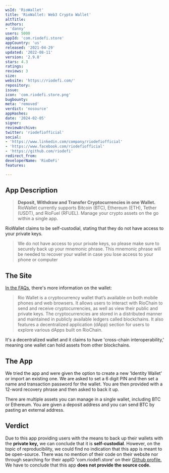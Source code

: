 ```yaml
---
wsId: 'RioWallet'
title: 'RioWallet: Web3 Crypto Wallet'
altTitle: 
authors:
- 'danny'
users: 5000
appId: 'com.riodefi.store'
appCountry: 'us'
released: '2021-04-29'
updated: '2022-08-11'
version: '2.9.8'
stars: 4.3
ratings: 
reviews: 3
size: 
website: 'https://riodefi.com/'
repository: 
issue: 
icon: 'com.riodefi.store.png'
bugbounty: 
meta: 'removed'
verdict: 'nosource'
appHashes: 
date: '2024-02-05'
signer: 
reviewArchive: 
twitter: 'riodefiofficial'
social:
- 'https://www.linkedin.com/company/riodefiofficial'
- 'https://www.facebook.com/riodefiofficial'
- 'https://github.com/riodefi'
redirect_from: 
developerName: 'RioDeFi'
features: 

---
```


## App Description

> **Deposit, Withdraw and Transfer Cryptocurrencies in one Wallet.**<br>
RioWallet currently supports Bitcoin (BTC), Ethereum (ETH), Tether (USDT), and RioFuel (RFUEL). Manage your crypto assets on the go within a single app.

RioWallet claims to be self-custodial, stating that they do not have access to your private keys.

> We do not have access to your private keys, so please make sure to securely back up your mnemonic phrase. This mnemonic phrase will be needed to recover your wallet in case you lose access to your phone or computer

## The Site

[In the FAQs](https://riodefi.com/faq), there's more information on the wallet:

> Rio Wallet is a cryptocurrency wallet that’s available on both mobile phones and web browsers. It allows users to interact with RioChain to send and receive cryptocurrencies, as well as view their public and private keys. The cryptocurrencies are stored in a distributed manner and maintained in publicly available ledgers called blockchains. It also features a decentralized application (dApp) section for users to explore various dApps built on RioChain.

It's a decentralized wallet and it claims to have 'cross-chain interoperability,' meaning one wallet can hold assets from other blockchains.

## The App

We tried the app and were given the option to create a new 'Identity Wallet' or import an existing one. We are asked to set a 6 digit PIN and then set a name and transaction password for the wallet. You are then provided with a 12-word recovery phrase and then asked to back it up.

There are multiple assets you can manage in a single wallet, including BTC or Ethereum. You are given a deposit address and you can send BTC by pasting an external address.

## Verdict

Due to this app providing users with the means to back up their wallets with the **private key,** we can conclude that it is **self-custodial**. However, on the topic of reproducibility, we could find no indication that this app is meant to be open-source. There was no mention of their code on their website nor through searching for their appID 'com.riodefi.store' on their [Github profile.](https://github.com/search?q=org%3ARioDefi+com.riodefi.store) We have to conclude that this app **does not provide the source code.**